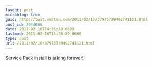 ```yaml
---
layout: post
microblog: true
guid: http://twit.vmstan.com/2011/02/16/37973739492741121.html
post_id: 3044086
date: 2011-02-16T14:36:59-0600
lastmod: 2011-02-16T14:36:59-0600
type: post
url: /2011/02/16/37973739492741121.html
---
```

Service Pack install is taking forever!
